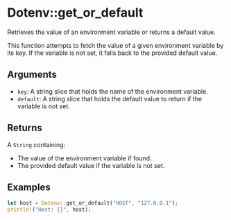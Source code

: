 # Dotenv::get_or_default

Retrieves the value of an environment variable or returns a default value.

This function attempts to fetch the value of a given environment variable
by its key. If the variable is not set, it falls back to the provided default value.

## Arguments

- `key`: A string slice that holds the name of the environment variable.
- `default`: A string slice that holds the default value to return if the variable is not set.

## Returns

A `String` containing:
- The value of the environment variable if found.
- The provided default value if the variable is not set.

## Examples

```rust
let host = Dotenv::get_or_default("HOST", "127.0.0.1");
println!("Host: {}", host);
```